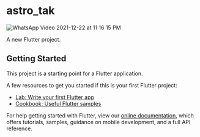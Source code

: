 # astro_tak

![WhatsApp Video 2021-12-22 at 11 16 15 PM](https://user-images.githubusercontent.com/57484386/147136078-e773b952-f6fc-42ac-b386-66d2cd5976e7.gif)


A new Flutter project.

## Getting Started

This project is a starting point for a Flutter application.

A few resources to get you started if this is your first Flutter project:

- [Lab: Write your first Flutter app](https://flutter.dev/docs/get-started/codelab)
- [Cookbook: Useful Flutter samples](https://flutter.dev/docs/cookbook)

For help getting started with Flutter, view our
[online documentation](https://flutter.dev/docs), which offers tutorials,
samples, guidance on mobile development, and a full API reference.
